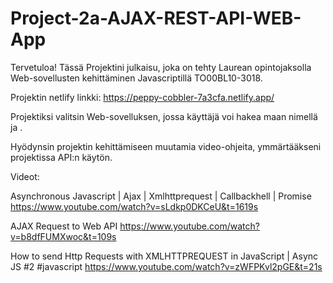 # Project-2a-AJAX-REST-API-WEB-App
Tervetuloa!
Tässä Projektini julkaisu, joka on tehty Laurean opintojaksolla Web-sovellusten kehittäminen Javascriptillä TO00BL10-3018.

Projektin netlify linkki:
https://peppy-cobbler-7a3cfa.netlify.app/

Projektiksi valitsin Web-sovelluksen, jossa käyttäjä voi hakea maan nimellä ja . 

Hyödynsin projektin kehittämiseen muutamia video-ohjeita, ymmärtääkseni projektissa API:n käytön.

Videot:

Asynchronous Javascript | Ajax | Xmlhttprequest | Callbackhell | Promise
https://www.youtube.com/watch?v=sLdkp0DKCeU&t=1619s

AJAX Request to Web API
https://www.youtube.com/watch?v=b8dfFUMXwoc&t=109s

How to send Http Requests with XMLHTTPREQUEST in JavaScript | Async JS #2 #javascript
https://www.youtube.com/watch?v=zWFPKvl2pGE&t=21s
